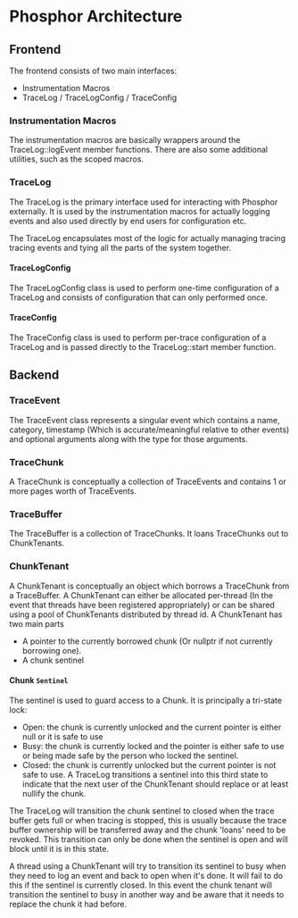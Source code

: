 # Phosphor Architecture

## Frontend

The frontend consists of two main interfaces:

- Instrumentation Macros
- TraceLog / TraceLogConfig / TraceConfig

### Instrumentation Macros

The instrumentation macros are basically wrappers around the TraceLog::logEvent
member functions. There are also some additional utilities, such as the scoped
macros.

### TraceLog

The TraceLog is the primary interface used for interacting with Phosphor
externally. It is used by the instrumentation macros for actually logging events
and also used directly by end users for configuration etc.

The TraceLog encapsulates most of the logic for actually managing tracing
tracing events and tying all the parts of the system together.

#### TraceLogConfig

The TraceLogConfig class is used to perform one-time configuration of a
TraceLog and consists of configuration that can only performed once.

#### TraceConfig

The TraceConfig class is used to perform per-trace configuration of a TraceLog
and is passed directly to the TraceLog::start member function.

## Backend

### TraceEvent

The TraceEvent class represents a singular event which contains a name,
category, timestamp (Which is accurate/meaningful relative to other events) and
optional arguments along with the type for those arguments.

### TraceChunk

A TraceChunk is conceptually a collection of TraceEvents and contains 1 or more
pages worth of TraceEvents.

### TraceBuffer

The TraceBuffer is a collection of TraceChunks. It loans TraceChunks out to
ChunkTenants.

### ChunkTenant

A ChunkTenant is conceptually an object which borrows a TraceChunk from a
TraceBuffer. A ChunkTenant can either be allocated per-thread (In the event that
threads have been registered appropriately) or can be shared using a pool of
ChunkTenants distributed by thread id. A ChunkTenant has two main parts

 - A pointer to the currently borrowed chunk (Or nullptr if not currently
   borrowing one).
 - A chunk sentinel

#### Chunk `Sentinel`

The sentinel is used to guard access to a Chunk. It is principally a tri-state
lock:

 * Open: the chunk is currently unlocked and the current pointer is either null
         or it is safe to use
 * Busy: the chunk is currently locked and the pointer is either safe to use or
         being made safe by the person who locked the sentinel.
 * Closed: the chunk is currently unlocked but the current pointer is not safe
           to use. A TraceLog transitions a sentinel into this third state to
           indicate that the next user of the ChunkTenant should replace or
           at least nullify the chunk.

The TraceLog will transition the chunk sentinel to closed when the trace buffer
gets full or when tracing is stopped, this is usually because the trace buffer
ownership will be transferred away and the chunk 'loans' need to be revoked.
This transition can only be done when the sentinel is open and will block until
it is in this state.

A thread using a ChunkTenant will try to transition its sentinel to busy when
they need to log an event and back to open when it's done. It will fail to do
this if the sentinel is currently closed. In this event the chunk tenant will
transition the sentinel to busy in another way and be aware that it needs to
replace the chunk it had before.

